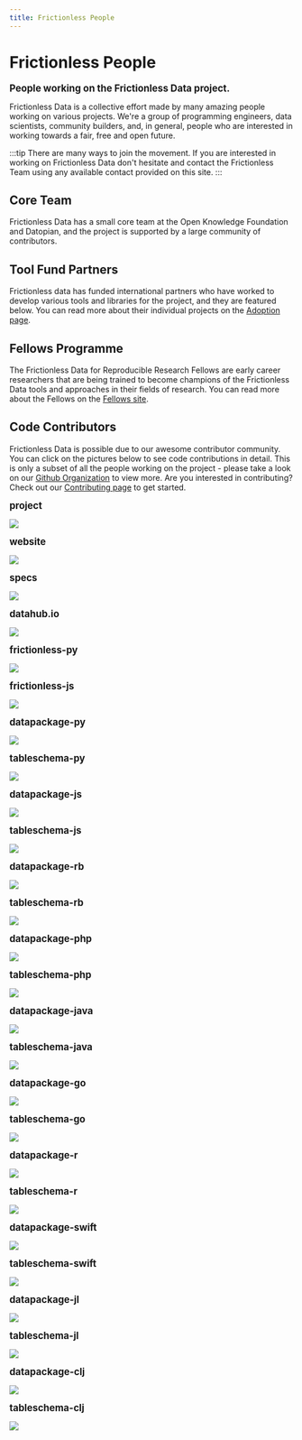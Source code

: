 ```yaml
---
title: Frictionless People
---
```


# Frictionless People

<big><strong>People working on the Frictionless Data project.</strong></big>

Frictionless Data is a collective effort made by many amazing people working on various projects. We're a group of programming engineers, data scientists, community builders, and, in general, people who are interested in working towards a fair, free and open future.

:::tip
There are many ways to join the movement. If you are interested in working on Frictionless Data don't hesitate and contact the Frictionless Team using any available contact provided on this site.
:::

## Core Team

Frictionless Data has a small core team at the Open Knowledge Foundation and Datopian, and the project is supported by a large community of contributors.

<div class="grid grid-cols-1 md:grid-cols-2 lg:grid-cols-3">
  <TeamProfile
      v-for="profile in team"
      :key="profile.name"
      :profile="profile" />
</div>

## Tool Fund Partners

Frictionless data has funded international partners who have worked to develop various tools and libraries for the project, and they are featured below. You can read more about their individual projects on the [Adoption page](/adoption/).

<div class="grid grid-cols-1 md:grid-cols-2 lg:grid-cols-3">
  <TeamProfile
    v-for="profile in toolFundPartners"
    :key="profile.name"
    :profile="profile"/>
</div>

## Fellows Programme

The Frictionless Data for Reproducible Research Fellows are early career researchers that are being trained to become champions of the Frictionless Data tools and approaches in their fields of research. You can read more about the Fellows on the [Fellows site](https://fellows.frictionlessdata.io/).

<div class="grid grid-cols-1 md:grid-cols-2 lg:grid-cols-3">
  <TeamProfile
      v-for="profile in fellows"
      :key="profile.name"
      :profile="profile" />
</div>

## Code Contributors

Frictionless Data is possible due to our awesome contributor community. You can click on the pictures below to see code contributions in detail. This is only a subset of all the people working on the project - please take a look on our [Github Organization](https://github.com/frictionlessdata) to view more. Are you interested in contributing? Check out our [Contributing page](/work-with-us/contribute/) to get started.

<p><strong><big>project</big></strong></p>
<a href="https://github.com/frictionlessdata/project/graphs/contributors" title="Open a Github repo">
  <img src="https://contrib.rocks/image?repo=frictionlessdata/project" />
</a>

<p><strong><big>website</big></strong></p>
<a href="https://github.com/frictionlessdata/website/graphs/contributors" title="Open a Github repo">
  <img src="https://contrib.rocks/image?repo=frictionlessdata/website" />
</a>

<p><strong><big>specs</big></strong></p>
<a href="https://github.com/frictionlessdata/specs/graphs/contributors" title="Open a Github repo">
  <img src="https://contrib.rocks/image?repo=frictionlessdata/specs" />
</a>

<!-- <p><strong><big>application</big></strong></p> -->
<!-- <a href="https://github.com/frictionlessdata/application/graphs/contributors" title="Open a Github repo"> -->
  <!-- <img src="https://contrib.rocks/image?repo=frictionlessdata/application" /> -->
<!-- </a> -->

<!-- <p><strong><big>repository</big></strong></p> -->
<!-- <a href="https://github.com/frictionlessdata/repository/graphs/contributors" title="Open a Github repo"> -->
  <!-- <img src="https://contrib.rocks/image?repo=frictionlessdata/repository" /> -->
<!-- </a> -->

<!-- <p><strong><big>components</big></strong></p> -->
<!-- <a href="https://github.com/frictionlessdata/components/graphs/contributors" title="Open a Github repo"> -->
  <!-- <img src="https://contrib.rocks/image?repo=frictionlessdata/components" /> -->
<!-- </a> -->

<p><strong><big>datahub.io</big></strong></p>
<a href="https://github.com/datopian/frontend/graphs/contributors" title="Open a Github repo">
  <img src="https://contrib.rocks/image?repo=datopian/frontend" />
</a>

<p><strong><big>frictionless-py</big></strong></p>
<a href="https://github.com/frictionlessdata/frictionless-py/graphs/contributors" title="Open a Github repo">
  <img src="https://contrib.rocks/image?repo=frictionlessdata/frictionless-py" />
</a>

<p><strong><big>frictionless-js</big></strong></p>
<a href="https://github.com/frictionlessdata/frictionless-js/graphs/contributors" title="Open a Github repo">
  <img src="https://contrib.rocks/image?repo=frictionlessdata/frictionless-js" />
</a>

<p><strong><big>datapackage-py</big></strong></p>
<a href="https://github.com/frictionlessdata/datapackage-py/graphs/contributors" title="Open a Github repo">
  <img src="https://contrib.rocks/image?repo=frictionlessdata/datapackage-py" />
</a>

<p><strong><big>tableschema-py</big></strong></p>
<a href="https://github.com/frictionlessdata/tableschema-py/graphs/contributors" title="Open a Github repo">
  <img src="https://contrib.rocks/image?repo=frictionlessdata/tableschema-py" />
</a>

<p><strong><big>datapackage-js</big></strong></p>
<a href="https://github.com/frictionlessdata/datapackage-js/graphs/contributors" title="Open a Github repo">
  <img src="https://contrib.rocks/image?repo=frictionlessdata/datapackage-js" />
</a>

<p><strong><big>tableschema-js</big></strong></p>
<a href="https://github.com/frictionlessdata/tableschema-js/graphs/contributors" title="Open a Github repo">
  <img src="https://contrib.rocks/image?repo=frictionlessdata/tableschema-js" />
</a>

<p><strong><big>datapackage-rb</big></strong></p>
<a href="https://github.com/frictionlessdata/datapackage-rb/graphs/contributors" title="Open a Github repo">
  <img src="https://contrib.rocks/image?repo=frictionlessdata/datapackage-rb" />
</a>

<p><strong><big>tableschema-rb</big></strong></p>
<a href="https://github.com/frictionlessdata/tableschema-rb/graphs/contributors" title="Open a Github repo">
  <img src="https://contrib.rocks/image?repo=frictionlessdata/tableschema-rb" />
</a>

<p><strong><big>datapackage-php</big></strong></p>
<a href="https://github.com/frictionlessdata/datapackage-php/graphs/contributors" title="Open a Github repo">
  <img src="https://contrib.rocks/image?repo=frictionlessdata/datapackage-php" />
</a>

<p><strong><big>tableschema-php</big></strong></p>
<a href="https://github.com/frictionlessdata/tableschema-php/graphs/contributors" title="Open a Github repo">
  <img src="https://contrib.rocks/image?repo=frictionlessdata/tableschema-php" />
</a>

<p><strong><big>datapackage-java</big></strong></p>
<a href="https://github.com/frictionlessdata/datapackage-java/graphs/contributors" title="Open a Github repo">
  <img src="https://contrib.rocks/image?repo=frictionlessdata/datapackage-java" />
</a>

<p><strong><big>tableschema-java</big></strong></p>
<a href="https://github.com/frictionlessdata/tableschema-java/graphs/contributors" title="Open a Github repo">
  <img src="https://contrib.rocks/image?repo=frictionlessdata/tableschema-java" />
</a>

<p><strong><big>datapackage-go</big></strong></p>
<a href="https://github.com/frictionlessdata/datapackage-go/graphs/contributors" title="Open a Github repo">
  <img src="https://contrib.rocks/image?repo=frictionlessdata/datapackage-go" />
</a>

<p><strong><big>tableschema-go</big></strong></p>
<a href="https://github.com/frictionlessdata/tableschema-go/graphs/contributors" title="Open a Github repo">
  <img src="https://contrib.rocks/image?repo=frictionlessdata/tableschema-go" />
</a>

<p><strong><big>datapackage-r</big></strong></p>
<a href="https://github.com/frictionlessdata/datapackage-r/graphs/contributors" title="Open a Github repo">
  <img src="https://contrib.rocks/image?repo=frictionlessdata/datapackage-r" />
</a>

<p><strong><big>tableschema-r</big></strong></p>
<a href="https://github.com/frictionlessdata/tableschema-r/graphs/contributors" title="Open a Github repo">
  <img src="https://contrib.rocks/image?repo=frictionlessdata/tableschema-r" />
</a>

<p><strong><big>datapackage-swift</big></strong></p>
<a href="https://github.com/frictionlessdata/datapackage-swift/graphs/contributors" title="Open a Github repo">
  <img src="https://contrib.rocks/image?repo=frictionlessdata/datapackage-swift" />
</a>

<p><strong><big>tableschema-swift</big></strong></p>
<a href="https://github.com/frictionlessdata/tableschema-swift/graphs/contributors" title="Open a Github repo">
  <img src="https://contrib.rocks/image?repo=frictionlessdata/tableschema-swift" />
</a>

<p><strong><big>datapackage-jl</big></strong></p>
<a href="https://github.com/frictionlessdata/datapackage.jl/graphs/contributors" title="Open a Github repo">
  <img src="https://contrib.rocks/image?repo=frictionlessdata/datapackage.jl" />
</a>

<p><strong><big>tableschema-jl</big></strong></p>
<a href="https://github.com/frictionlessdata/tableschema.jl/graphs/contributors" title="Open a Github repo">
  <img src="https://contrib.rocks/image?repo=frictionlessdata/tableschema.jl" />
</a>

<p><strong><big>datapackage-clj</big></strong></p>
<a href="https://github.com/frictionlessdata/datapackage-clj/graphs/contributors" title="Open a Github repo">
  <img src="https://contrib.rocks/image?repo=frictionlessdata/datapackage-clj" />
</a>

<p><strong><big>tableschema-clj</big></strong></p>
<a href="https://github.com/frictionlessdata/tableschema-clj/graphs/contributors" title="Open a Github repo">
  <img src="https://contrib.rocks/image?repo=frictionlessdata/tableschema-clj" />
</a>

<script>
// import data from './data.json'

var team = [{
	name: 'Rufus Pollock',
	city: 'Paris, France',
	languages: ['en', 'fr'],
	github: 'rufuspollock',
	work: {
		role: 'Creator',
		org: 'Frictionless Data, Datopian'
	},
	reposOfficial: [
		'datopian/*'
	],
}]

team = team.concat([
	{
		name: 'Lilly Winfree',
		city: 'Austin, TX',
		languages: ['en'],
		github: 'lwinfree',
		work: {
			role: 'Product Manager',
			org: 'Frictionless Data, Open Knowledge Foundation'
		},
		reposOfficial: [
			'okfn/*'
		]
	}
])

team = team.concat([
	{
		name: 'Evgeny Karev',
		city: 'Moscow, Russia',
		languages: ['en', 'ru'],
		github: 'roll',
		work: {
			role: 'Technical Lead',
			org: 'Frictionless Data, Open Knowledge Foundation'
		},
		reposOfficial: [
			'okfn/*'
		]
	}
])

team = team.concat([
	{
		name: 'Sébastien Lavoie',
		city: 'Mexico City, Mexico',
		languages: ['en', 'es'],
		github: 'sglavoie',
		work: {
			role: 'Product Manager',
			org: 'Datopian'
		},
		reposOfficial: [
			'datapian/*'
		]
	}
])

team = team.concat([
	{
		name: 'Sara Petti',
		city: 'Bologna, Italy',
		languages: ['en', 'it'],
		github: 'sapetti9',
		work: {
			role: 'Community Manager',
			org: 'Frictionless Data, Open Knowledge Foundation'
		},
		reposOfficial: [
			'okfn/*'
		]
	}
])

team = team.concat([
	{
		name: 'Edgar Zanella Alvarenga',
		city: 'Italy',
		languages: ['en', 'pt'],
		github: 'aivuk',
		work: {
			role: 'Developer',
			org: 'Frictionless Data, Open Knowledge Foundation'
		},
		reposOfficial: [
			'okfn/*'
		]
	}
])

team = team.concat([
	{
		name: 'Shashi Gharti',
		city: 'Nepal',
		languages: ['en', 'ne'],
		github: 'shashigharti',
		work: {
			role: 'Junior Developer',
			org: 'Frictionless Data, Open Knowledge Foundation'
		},
		reposOfficial: [
			'okfn/*'
		]
	}
])


var toolFundPartners = [
	{
		name: 'Stephen Eglen',
		city: 'UK',
    github: 'sje30',
		work: {
      role: 'Tool Fund 2020 Grantee'
		},
		reposOfficial: [
			'https://sje30.github.io/'
		]
	}
]

toolFundPartners = toolFundPartners.concat([
	{
	  name: 'Asura Enkhbayar',
		city: 'Canada',
		github: 'Bubblbu',
		work: {
			role: 'Tool Fund 2020 Grantee'
		},
		reposOfficial: [
			'Bubblbu/metrics-in-context'
		]
	}
])

toolFundPartners = toolFundPartners.concat([
	{
	  name: 'Carles Pina i Estany',
		city: 'Spain',
		github: 'cpina',
		work: {
			role: 'Tool Fund 2020 Grantee'
		},
		reposOfficial: [
			'frictionlessdata/schema-collaboration'
		]
	}
])

toolFundPartners = toolFundPartners.concat([
	{
	  name: 'Simon Tyrrell and Xingdong Bian',
		city: 'UK',
		github: 'billyfish',
		work: {
			role: 'Tool Fund 2020 Grantee'
		},
		reposOfficial: [
			'billyfish/eirods-dav#frictionless-data-support', 'TGAC/ckan-frictionlessdata'
		]
	}
])

toolFundPartners = toolFundPartners.concat([
	{
	  name: 'Nikhil Vats',
		city: 'India',
		github: 'Nikhil-Vats',
		work: {
			role: 'Tool Fund 2020 Grantee'
		},
		reposOfficial: [
			'intermine/im-docs/blob/master/docs/webapp/frictionless/index.md'
		]
	}
])

toolFundPartners = toolFundPartners.concat([
	{
	  name: 'André Heughebaert',
		city: 'Belgium',
		github: 'andrejjh',
		work: {
			role: 'Tool Fund 2019 Grantee'
		},
		reposOfficial: [
			'frictionlessdata/FrictionlessDarwinCore'
		]
	}
])

toolFundPartners = toolFundPartners.concat([
	{
	  name: 'João Alexandre Peschanski',
		city: 'Brasil',
		github: 'neuromat',
		work: {
			role: 'Tool Fund 2019 Grantee'
		},
		reposOfficial: [
			'neuromat/nes'
		]
	}
])

toolFundPartners = toolFundPartners.concat([
	{
	  name: 'Greg Bloom',
		city: 'USA',
		github: 'greggish',
		work: {
			role: 'Tool Fund 2019 Grantee'
		},
		reposOfficial: [
			'openreferral/'
		]
	}
])

toolFundPartners = toolFundPartners.concat([
	{
	  name: 'Shelby Switzer',
		city: 'USA',
		github: 'switzersc',
		work: {
			role: 'Tool Fund 2019 Grantee'
		},
		reposOfficial: [
			'openreferral/'
		]
	}
])

toolFundPartners = toolFundPartners.concat([
	{
		name: 'Stephan Max',
		city: 'Germany',
		github: 'stephanmax',
		work: {
			role: 'Tool Fund 2019 Grantee'
		},
		reposOfficial: [
			'frictionlessdata/googlesheets-datapackage-tools'
		]
	}
])

toolFundPartners = toolFundPartners.concat([
	{
		name: 'Oleg Lavrovsky',
		city: 'Switzerland',
		github: 'loleg',
		work: {
			role: 'Tool Fund 2017 Grantee'
		},
		reposOfficial: [
			'loleg/DataPackage.jl'
		]
	}
])

toolFundPartners = toolFundPartners.concat([
	{
		name: 'Matt Thompson',
		city: 'UK',
		github: 'cblop',
		work: {
			role: 'Tool Fund 2017 Grantee'
		},
		reposOfficial: [
			'frictionlessdata/datapackage-clj', 'frictionlessdata/tableschema-clj'
		]
	}
])

toolFundPartners = toolFundPartners.concat([
	{
	  name: 'Georges Labrèche',
		city: 'Germany',
		github: 'georgeslabreche',
		work: {
			role: 'Tool Fund 2017 Grantee'
		},
		reposOfficial: [
			'frictionlessdata/datapackage-java', 'frictionlessdata/tableschema-java'
		]
	}
])

toolFundPartners = toolFundPartners.concat([
	{
	  name: 'Ori Hoch',
		city: 'Israel',
		github: 'OriHoch',
		work: {
			role: 'Tool Fund 2017 Grantee'
		},
		reposOfficial: [
			'frictionlessdata/tableschema-php', 'frictionlessdata/datapackage-php'
		]
	}
])

toolFundPartners = toolFundPartners.concat([
	{
	  name: 'Daniel Fireman',
		city: 'Brasil',
		github: 'danielfireman',
		work: {
			role: 'Tool Fund 2017 Grantee'
		},
		reposOfficial: [
			'frictionlessdata/datapackage-go', 'frictionlessdata/tableschema-go'
		]
	}
])

toolFundPartners = toolFundPartners.concat([
	{
		name: 'Open Knowledge Greece',
		city: 'Greece',
		github: 'okgreece',
		work: {
			role: 'Tool Fund 2017 Grantee'
		},
		reposOfficial: [
			'frictionlessdata/datapackage-r', 'frictionlessdata/tableschema-r'
		]
	}
])


var fellows = [
	{
		name: 'Lindsay Gypin',
		city: 'USA',
		github: 'lagypin',
		work: {
      role: 'Reproducible Research Fellow 2021-2022'
		},
	}
]
fellows = fellows.concat([
	{
		name: 'Kevin Kidambasi',
		city: 'Kenya',
		github: 'KKidambasi',
		work: {
      role: 'Reproducible Research Fellow 2021-2022'
		},
	}
])

fellows = fellows.concat([
	{
		name: 'Melvin Ochieng',
		city: 'Kenya',
		github: 'IamMelvin5',
		work: {
      role: 'Reproducible Research Fellow 2021-2022'
		},
	}
])

fellows = fellows.concat([
	{
		name: 'Victoria Stanley',
		city: 'Germany',
		github: 'vyelnats',
		work: {
      role: 'Reproducible Research Fellow 2021-2022'
		},
	}
])

fellows = fellows.concat([
	{
		name: 'Zarena Syrgak',
		city: 'Kazakhstan',
		github: 'sarenaz',
		work: {
      role: 'Reproducible Research Fellow 2021-2022'
		},
	}
])

fellows = fellows.concat([
	{
		name: 'Guo-Qiang Zhang',
		city: 'Sweden',
		github: 'zhangguoqianggu',
		work: {
      role: 'Reproducible Research Fellow 2021-2022'
		},
	}
])

fellows = fellows.concat([
	{
		name: 'Kate Bowie',
		city: 'USA',
		github: 'katebowie',
		work: {
      role: 'Reproducible Research Fellow 2020-2021'
		},
	}
])

fellows = fellows.concat([
	{
		name: 'Katerina Drakoulaki',
		city: 'Greece',
		github: 'KDrakoulaki',
		work: {
      role: 'Reproducible Research Fellow 2020-2021'
		},
	}
])

fellows = fellows.concat([
	{
		name: 'Daniel Alcalà López',
		city: 'Spain',
		github: 'danalclop',
		work: {
      role: 'Reproducible Research Fellow 2020-2021'
		},
	}
])

fellows = fellows.concat([
	{
		name: 'Jacqueline Maasch',
		city: 'USA',
		github: 'jmaasch',
		work: {
      role: 'Reproducible Research Fellow 2020-2021'
		},
	}
])

fellows = fellows.concat([
	{
		name: 'Evelyn Night',
		city: 'Kenya',
		github: 'E-night',
		work: {
      role: 'Reproducible Research Fellow 2020-2021'
		},
	}
])

fellows = fellows.concat([
	{
		name: 'Anne Lee Steele',
		city: 'Switzerland',
		github: 'aleesteele',
		work: {
      role: 'Reproducible Research Fellow 2020-2021'
		},
	}
])

fellows = fellows.concat([
	{
		name: 'Sam Wilairat',
		city: 'USA',
		github: 'swilairat',
		work: {
      role: 'Reproducible Research Fellow 2020-2021'
		},
	}
])

fellows = fellows.concat([
	{
		name: 'Monica Granados',
		city: 'Canada',
		github: 'Monsauce',
		work: {
      role: 'Reproducible Research Fellow 2019-2020'
		},
	}
])

fellows = fellows.concat([
	{
		name: 'Selene Yang',
		city: 'Paraguay',
		github: 'seleneyang',
		work: {
      role: 'Reproducible Research Fellow 2019-2020'
		},
	}
])

fellows = fellows.concat([
	{
		name: 'Daniel Ouso',
		city: 'Kenya',
		github: 'ousodaniel',
		work: {
      role: 'Reproducible Research Fellow 2019-2020'
		},
	}
])

fellows = fellows.concat([
	{
		name: 'Lily Zhao',
		city: 'USA',
		github: 'lilyzzhao',
		work: {
      role: 'Reproducible Research Fellow 2019-2020'
		},
	}
])

export default {
  data () {
		return {
			team,
			toolFundPartners,
			fellows,
		}
  }
}
</script>

<style>
	.fluer {
		padding-left: 1rem;
	}

	.flex {
		justify-content: space-around;
	}
</style>
